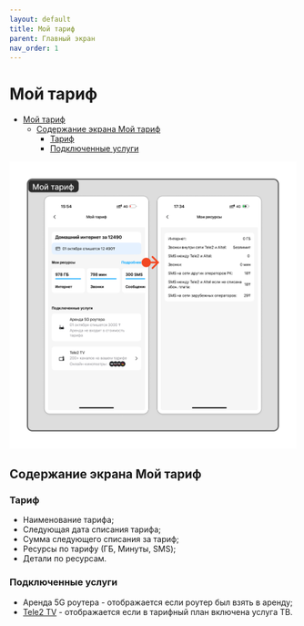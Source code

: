 ```yaml
---
layout: default
title: Мой тариф
parent: Главный экран
nav_order: 1
---
```


# Мой тариф

- [Мой тариф](#мой-тариф)
  - [Содержание экрана Мой тариф](#содержание-экрана-мой-тариф)
    - [Тариф](#тариф)
    - [Подключенные услуги](#подключенные-услуги)

![my-tariff-page](./assets/images/my-tariff.png)

## Содержание экрана Мой тариф

### Тариф

- Наименование тарифа;
- Следующая дата списания тарифа;
- Сумма следующего списания за тариф;
- Ресурсы по тарифу (ГБ, Минуты, SMS);
- Детали по ресурсам.

### Подключенные услуги

- Аренда 5G роутера - отображается если роутер был взять в аренду;
- [Tele2 TV](tele2tv.md) - отображается если в тарифный план включена услуга ТВ.